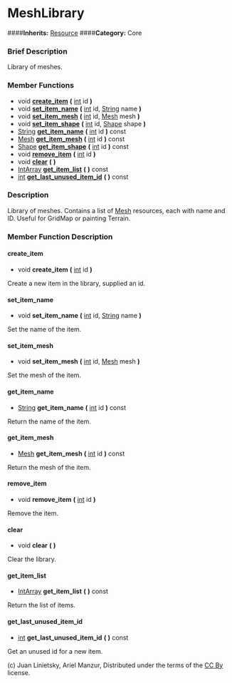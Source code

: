 #  MeshLibrary  
####**Inherits:** [Resource](class_resource)
####**Category:** Core

###  Brief Description  
Library of meshes.

###  Member Functions 
  * void  **[create&#95;item](#create_item)**  **(** [int](class_int) id  **)**
  * void  **[set&#95;item&#95;name](#set_item_name)**  **(** [int](class_int) id, [String](class_string) name  **)**
  * void  **[set&#95;item&#95;mesh](#set_item_mesh)**  **(** [int](class_int) id, [Mesh](class_mesh) mesh  **)**
  * void  **[set&#95;item&#95;shape](#set_item_shape)**  **(** [int](class_int) id, [Shape](class_shape) shape  **)**
  * [String](class_string)  **[get&#95;item&#95;name](#get_item_name)**  **(** [int](class_int) id  **)** const
  * [Mesh](class_mesh)  **[get&#95;item&#95;mesh](#get_item_mesh)**  **(** [int](class_int) id  **)** const
  * [Shape](class_shape)  **[get&#95;item&#95;shape](#get_item_shape)**  **(** [int](class_int) id  **)** const
  * void  **[remove&#95;item](#remove_item)**  **(** [int](class_int) id  **)**
  * void  **[clear](#clear)**  **(** **)**
  * [IntArray](class_intarray)  **[get&#95;item&#95;list](#get_item_list)**  **(** **)** const
  * [int](class_int)  **[get&#95;last&#95;unused&#95;item&#95;id](#get_last_unused_item_id)**  **(** **)** const

###  Description  
Library of meshes. Contains a list of [Mesh](class_mesh) resources, each with name and ID. Useful for GridMap or painting Terrain.

###  Member Function Description  

#### <a name="create_item">create_item</a>
  * void  **create&#95;item**  **(** [int](class_int) id  **)**

Create a new item in the library, supplied an id.

#### <a name="set_item_name">set_item_name</a>
  * void  **set&#95;item&#95;name**  **(** [int](class_int) id, [String](class_string) name  **)**

Set the name of the item.

#### <a name="set_item_mesh">set_item_mesh</a>
  * void  **set&#95;item&#95;mesh**  **(** [int](class_int) id, [Mesh](class_mesh) mesh  **)**

Set the mesh of the item.

#### <a name="get_item_name">get_item_name</a>
  * [String](class_string)  **get&#95;item&#95;name**  **(** [int](class_int) id  **)** const

Return the name of the item.

#### <a name="get_item_mesh">get_item_mesh</a>
  * [Mesh](class_mesh)  **get&#95;item&#95;mesh**  **(** [int](class_int) id  **)** const

Return the mesh of the item.

#### <a name="remove_item">remove_item</a>
  * void  **remove&#95;item**  **(** [int](class_int) id  **)**

Remove the item.

#### <a name="clear">clear</a>
  * void  **clear**  **(** **)**

Clear the library.

#### <a name="get_item_list">get_item_list</a>
  * [IntArray](class_intarray)  **get&#95;item&#95;list**  **(** **)** const

Return the list of items.

#### <a name="get_last_unused_item_id">get_last_unused_item_id</a>
  * [int](class_int)  **get&#95;last&#95;unused&#95;item&#95;id**  **(** **)** const

Get an unused id for a new item.


(c) Juan Linietsky, Ariel Manzur, Distributed under the terms of the [CC By](https://creativecommons.org/licenses/by/3.0/legalcode) license.

